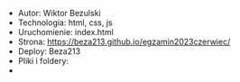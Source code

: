 - Autor: Wiktor Bezulski
- Technologia: html, css, js
- Uruchomienie: index.html
- Strona: https://beza213.github.io/egzamin2023czerwiec/
- Deploy: Beza213
- Pliki i foldery: 
- 
